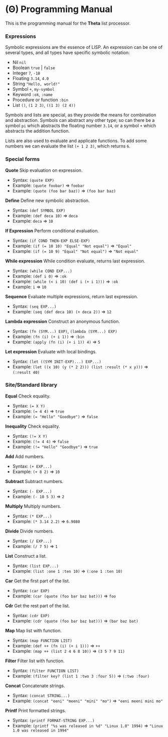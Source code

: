 # (Θ) Programming Manual

This is the programming manual for the **Theta** list processor.

### Expressions

Symbolic expressions are the essence of LISP.
An expression can be one of several types, and all types have specific symbolic notation:

- Nil `nil`
- Boolean `true` | `false`
- Integer `7`, `-10`
- Floating `3.14`, `4.0`
- String `"Hello, world!"`
- Symbol `+`, `my-symbol`
- Keyword `:ok`, `:name`
- Procedure or function `:bin`
- List `()`, `(1 2 3)`, `((1 3) (2 4))`

Symbols and lists are special, as they provide the means for combination and abstraction.
Symbols can abstract any other type;
so can there be a symbol `pi` which abstracts the floating number `3.14`, or a symbol `+` which abstracts the addition function.

Lists are also used to evaluate and applicate functions.
To add some numbers we can evaluate the list `(+ 1 2 3)`, which returns `6`.

### Special forms

**Quote**
Skip evaluation on expression.
- Syntax: `(quote EXP)`
- Example: `(quote foobar)` => `foobar`
- Example: `(quote (foo bar baz))` => `(foo bar baz)`

**Define**
Define new symbolic abstraction.
- Syntax: `(def SYMBOL EXP)`
- Example: `(def deca 10)` => `deca`
- Example: `deca` => `10`

**If Expression**
Perform conditional evaluation.
- Syntax: `(if COND THEN-EXP ELSE-EXP)`
- Example: `(if (= 10 10) "Equal" "Not equal")` => `"Equal"`
- Example: `(if (= 10 9) "Equal" "Not equal")` => `"Not equal"`

**While expression**
While condition evaluate, returns last expression.
- Syntax: `(while COND EXP...)`
- Example: `(def i 0)` => `:ok`
- Example: `(while (< i 10) (def i (+ i 1)))` => `:ok`
- Example: `i` => `10`

**Sequence**
Evaluate multiple expressions, return last expression.
- Syntax: `(seq EXP...)`
- Example: `(seq (def deca 10) (+ deca 2))` => `12`

**Lambda expression**
Construct an anonymous function.
- Syntax: `(fn (SYM...) EXP)`, `(lambda (SYM...) EXP)`
- Example: `(fn (i) (+ i 1))` => `:bin`
- Example: `(apply (fn (i) (+ i 1)) 4)` => `5`

**Let expression**
Evaluate with local bindings.
- Syntax: `(let ((SYM INIT-EXP)...) EXP...)`
- Example: `(let ((x 10) (y (* 2 2))) (list :result (* x y)))` => `(:result 40)`

### Site/Standard library

**Equal**
Check equality.
- Syntax: `(= X Y)`
- Example: `(= 4 4)` => `true`
- Example: `(= "Hello" "Goodbye")` => `false`

**Inequality**
Check equality.
- Syntax: `(!= X Y)`
- Example: `(!= 4 4)` => `false`
- Example: `(!= "Hello" "Goodbye")` => `true`

**Add**
Add numbers.
- Syntax: `(+ EXP...)`
- Example: `(+ 8 2)` => `10`

**Subtract**
Subtract numbers.
- Syntax: `(- EXP...)`
- Example: `(- 10 5 3)` => `2`

**Multiply**
Multiply numbers.
- Syntax: `(* EXP...)`
- Example: `(* 3.14 2.2)` => `6.9080`

**Divide**
Divide numbers.
- Syntax: `(/ EXP...)`
- Example: `(/ 7 5)` => `1`

**List**
Construct a list.
- Syntax: `(list EXP...)`
- Example: `(list :one 1 :ten 10)` => `(:one 1 :ten 10)`

**Car**
Get the first part of the list.
- Syntax: `(car EXP)`
- Example: `(car (quote (foo bar baz bat)))` => `foo`

**Cdr**
Get the rest part of the list.
- Syntax: `(cdr EXP)`
- Example: `(cdr (quote (foo bar baz bat)))` => `(bar baz bat)`

**Map**
Map list with function.
- Syntax: `(map FUNCTION LIST)`
- Example: `(def ++ (fn (i) (+ i 1)))` => `++`
- Example: `(map ++ (list 2 4 6 8 10))` => `(3 5 7 9 11)`

**Filter**
Filter list with function.
- Syntax: `(filter FUNCTION LIST)`
- Example: `(filter key? (list 1 :two 3 :four 5))` => `(:two :four)`

**Concat**
Concatenate strings.
- Syntax: `(concat STRING...)`
- Example: `(concat "eeni" "meeni" "mini" "mo")` => `"eeni meeni mini mo"`

**Printf**
Print formatted strings.
- Syntax: `(printf FORMAT-STRING EXP...)`
- Example: `(printf "%s was released in %d" "Linux 1.0" 1994)` => `"Linux 1.0 was released in 1994"`
